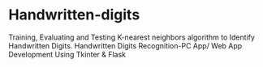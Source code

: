 # Handwritten-digits
Training, Evaluating and Testing K-nearest neighbors algorithm to Identify Handwritten Digits.
Handwritten Digits Recognition-PC App/ Web App Development Using Tkinter & Flask
